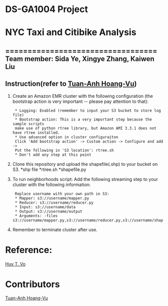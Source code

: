 # DS-GA1004 Project
# NYC Taxi and Citibike Analysis
==================================
Team member: Sida Ye, Xingye Zhang, Kaiwen Liu
-----------
Instruction(refer to [Tuan-Anh Hoang-Vu](http://bigdata.poly.edu/~tuananh/))
-----------
1. Create an Amazon EMR cluster with the following configuration (the bootstrap action is very important -- please pay attention to that):

        * Logging: Enabled (remember to input your S3 bucket to store log file)
        * Bootstrap action: This is a very important step because the sample scripts 
        make use of python rtree library, but Amazon AMI 3.3.1 does not have rtree installed.
        * Use advanced option in cluster configuraiton
        Click 'Add bootstrap action' -> Custom action -> Configure and add -> 
        Put the following in 'S3 location': rtree.sh
        * Don't add any step at this point

2. Clone this repository and upload the shapefile(.shp) to your bucket on S3.
        *shp file
        *rtree.sh
        *shapefile.py
        
3. To run neighborhoods script: Add the following streaming step to your cluster with the following information:

        Replace username with your own path in S3:
        * Mapper: s3://username/mapper.py
        * Reducer: s3://username/reducer.py
        * Input: s3://username/data
        * Output: s3://username/output
        * Arguments: -files s3://username/mapper.py,s3://username/reducer.py,s3://username/shapefile.py,s3://username/NYC.shp,s3://username/NYC.prj,s3://username/NYC.shx,s3://username/NYC.dbf
              
4. Remember to terminate cluster after use.

Reference:
======

[Huy T. Vo](http://serv.cusp.nyu.edu/~hvo/)

Contributors
============

[Tuan-Anh Hoang-Vu](http://bigdata.poly.edu/~tuananh/)






